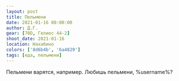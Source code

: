 ```yaml
---
layout: post
title: Пельмени
date: 2021-01-16 00:00:00
author: Д.Г.
gear: [70D, Гелиос 44-2]
shoot_date: 2021-01-16
location: Нахабино
colors: ['8d6b4b', '6a4829']
tags: [еда, пельмени]
---
```

Пельмени варятся, например. Любишь пельмени, %username%?
